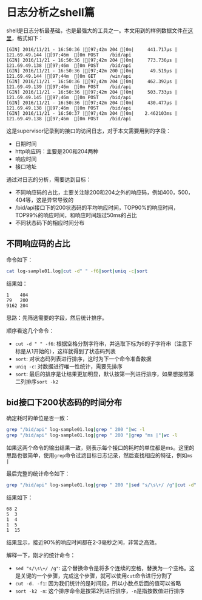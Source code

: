 # 日志分析之shell篇

shell是日志分析最基础，也是最强大的工具之一。本文用到的样例数据文件[在这里](/_img/log-sample01.log)，格式如下：

```
[GIN] 2016/11/21 - 16:50:36 |[97;42m 204 [0m|     441.717µs | 121.69.49.144 |[97;46m  [0m POST    /bid/api
[GIN] 2016/11/21 - 16:50:36 |[97;42m 204 [0m|     773.736µs | 121.69.49.138 |[97;46m  [0m POST    /bid/api
[GIN] 2016/11/21 - 16:50:36 |[97;42m 200 [0m|      49.519µs | 121.69.49.144 |[97;44m  [0m GET     /win/api
[GIN] 2016/11/21 - 16:50:36 |[97;42m 204 [0m|     462.392µs | 121.69.49.139 |[97;46m  [0m POST    /bid/api
[GIN] 2016/11/21 - 16:50:36 |[97;42m 204 [0m|     503.733µs | 121.69.49.145 |[97;46m  [0m POST    /bid/api
[GIN] 2016/11/21 - 16:50:36 |[97;42m 204 [0m|     430.477µs | 121.69.49.138 |[97;46m  [0m POST    /bid/api
[GIN] 2016/11/21 - 16:50:37 |[97;42m 204 [0m|    2.462103ms | 121.69.49.138 |[97;46m  [0m POST    /bid/api
```

这是supervisor记录到的接口的访问日志，对于本文需要用到的字段：

- 日期时间
- http响应码：主要是200和204两种
- 响应时间
- 接口地址

通过对日志的分析，需要达到目标：

- 不同响应码的占比，主要关注除200和204之外的响应码，例如400，500，404等，这是异常导致的
- /bid/api接口下的200状态码的平均响应时间，TOP90%的响应时间，TOP99%的响应时间，和响应时间超过50ms的占比
- 不同状态码下的相应时间分布

## 不同响应码的占比

命令如下：

```sh
cat log-sample01.log|cut -d" " -f6|sort|uniq -c|sort
```

结果如：

```
1    404
79   200
9162 204
```

思路：先筛选需要的字段，然后统计排序。

顺序看这几个命令：

- `cut -d " " -f6`: 根据空格分割字符串，并选取下标为6的子字符串（注意下标是从1开始的），这样就得到了状态码列表
- `sort`: 对状态码列表进行排序，这时为下一个命令准备数据
- `uniq -c`: 对数据进行唯一性统计，需要先排序
- `sort`: 最后的排序是让结果更加明显，默认按第一列进行排序，如果想按照第二列排序`sort -k2`

## bid接口下200状态码的时间分布

确定耗时的单位是否一致：

```sh
grep "/bid/api" log-sample01.log|grep " 200 "|wc -l
grep "/bid/api" log-sample01.log|grep " 200 "|grep "ms |"|wc -l
```

如果这两个命令的输出结果一致，则表示每个接口的耗时的单位都是ms。这里的思路也很简单，使用`grep`命令过滤目标日志记录，然后查找相应的特征，例如`ms |`

最后完整的统计命令如下：

```sh
grep "/bid/api" log-sample01.log|grep " 200 "|sed "s/\s\+/ /g"|cut -d" " -f8|cut -d. -f1|sort|uniq -c|sort -k2 -n
```

结果如下：

```
68 2
5  3
1  4
1  5
1  15
```

结果显示，接近90%的响应时间都在2-3毫秒之间，非常之高效。

解释一下，刚才的统计命令：

- `sed "s/\s\+/ /g"`: 这个替换命令是将多个连续的空格，替换为一个空格。这是关键的一个步骤，完成这个步骤，就可以使用`cut`命令进行分割了
- `cut -d. -f1`: 因为我们统计的是时间段，所以小数点后面的值可以省略
- `sort -k2 -n`: 这个排序命令是按第2列进行排序，`-n`是指按数值进行排序




